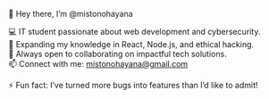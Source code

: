 👋 Hey there, I’m @mistonohayana  

💻 IT student passionate about web development and cybersecurity.  
🌱 Expanding my knowledge in React, Node.js, and ethical hacking.  
💞️ Always open to collaborating on impactful tech solutions.  
📫 Connect with me: mistonohayana@gmail.com

⚡ Fun fact: I’ve turned more bugs into features than I’d like to admit!  
